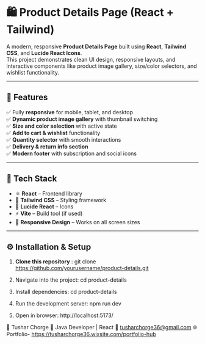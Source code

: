  # 🛍️ Product Details Page (React + Tailwind)

A modern, responsive **Product Details Page** built using **React**, **Tailwind CSS**, and **Lucide React Icons**.  
This project demonstrates clean UI design, responsive layouts, and interactive components like product image gallery, size/color selectors, and wishlist functionality.

---

## 🚀 Features

✅ Fully **responsive** for mobile, tablet, and desktop  
✅ **Dynamic product image gallery** with thumbnail switching  
✅ **Size and color selection** with active state  
✅ **Add to cart & wishlist** functionality  
✅ **Quantity selector** with smooth interactions  
✅ **Delivery & return info section**  
✅ **Modern footer** with subscription and social icons  

---

## 🧠 Tech Stack

- ⚛️ **React** – Frontend library  
- 🎨 **Tailwind CSS** – Styling framework  
- 🧩 **Lucide React** – Icons  
- ⚡ **Vite** – Build tool (if used)  
- 📱 **Responsive Design** – Works on all screen sizes

---
## ⚙️ Installation & Setup

1. **Clone this repository**
: git clone https://github.com/yourusername/product-details.git
   
2. Navigate into the project: cd product-details
3. Install dependencies: cd product-details
4. Run the development server: npm run dev
5. Open in browser: http://localhost:5173/
   
👋 Tushar Chorge
💼 Java Developer | React
📧 tusharchorge36@gmail.com
🌐 Portfolio- https://tusharchorge36.wixsite.com/portfolio-hub
